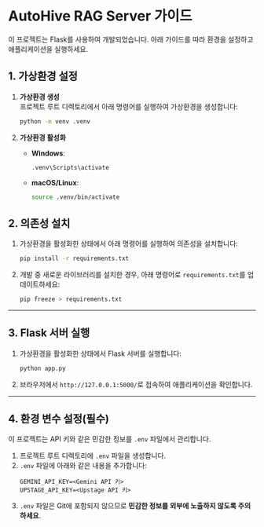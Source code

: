 # AutoHive RAG Server 가이드

이 프로젝트는 Flask를 사용하여 개발되었습니다. 아래 가이드를 따라 환경을 설정하고 애플리케이션을 실행하세요.


## 1. 가상환경 설정

1. **가상환경 생성**  
   프로젝트 루트 디렉토리에서 아래 명령어를 실행하여 가상환경을 생성합니다:
   ```bash
   python -m venv .venv
   ```

2. **가상환경 활성화**
   - **Windows**:
     ```bash
     .venv\Scripts\activate
     ```
   - **macOS/Linux**:
     ```bash
     source .venv/bin/activate
     ```




## 2. 의존성 설치

1. 가상환경을 활성화한 상태에서 아래 명령어를 실행하여 의존성을 설치합니다:
   ```bash
   pip install -r requirements.txt
   ```

2. 개발 중 새로운 라이브러리를 설치한 경우, 아래 명령어로 `requirements.txt`를 업데이트하세요:
   ```bash
   pip freeze > requirements.txt
   ```

---

## 3. Flask 서버 실행

1. 가상환경을 활성화한 상태에서 Flask 서버를 실행합니다:
   ```bash
   python app.py
   ```

2. 브라우저에서 `http://127.0.0.1:5000/`로 접속하여 애플리케이션을 확인합니다.

---

## 4. 환경 변수 설정(필수)

이 프로젝트는 API 키와 같은 민감한 정보를 `.env` 파일에서 관리합니다.

1. 프로젝트 루트 디렉토리에 `.env` 파일을 생성합니다.
2. `.env` 파일에 아래와 같은 내용을 추가합니다:
   ```
   GEMINI_API_KEY=<Gemini API 키>
   UPSTAGE_API_KEY=<Upstage API 키>
   ```
3. `.env` 파일은 Git에 포함되지 않으므로 **민감한 정보를 외부에 노출하지 않도록 주의하세요**.